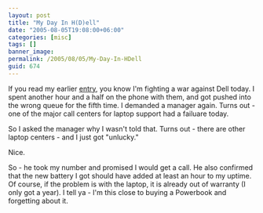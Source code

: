```yaml
---
layout: post
title: "My Day In H(D)ell"
date: "2005-08-05T19:08:00+06:00"
categories: [misc]
tags: []
banner_image: 
permalink: /2005/08/05/My-Day-In-HDell
guid: 674
---
```


If you read my earlier <a href="http://ray.camdenfamily.com/index.cfm/2005/8/5/One-of-Those-Days--and-Another-Dell-Horror-Story">entry</a>, you know I'm fighting a war against Dell today. I spent another hour and a half on the phone with them, and got pushed into the wrong queue for the fifth time. I demanded a manager again. Turns out - one of the major call centers for laptop support had a failuare today.

So I asked the manager why I wasn't told that. Turns out - there are other laptop centers - and I just got "unlucky."

Nice.

So - he took my number and promised I would get a call. He also confirmed that the new battery I got should have added at least an hour to my uptime. Of course, if the problem is with the laptop, it is already out of warranty (I only got a year). I tell ya - I'm this close to buying a Powerbook and forgetting about it.